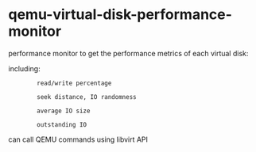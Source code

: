 # qemu-virtual-disk-performance-monitor
 performance monitor to get the performance metrics of each virtual disk:
 
 including: 
 
            read/write percentage
 
            seek distance, IO randomness
            
            average IO size
            
            outstanding IO

 can call QEMU commands using libvirt API
